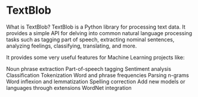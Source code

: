 # TextBlob
What is TextBlob?
TextBlob is a Python library for processing text data. It provides a simple API for delving into common natural language processing tasks such as tagging part of speech, extracting nominal sentences, analyzing feelings, classifying, translating, and more.
 
It provides some very useful features for Machine Learning projects like:

Noun phrase extraction
Part-of-speech tagging
Sentiment analysis
Classification
Tokenization
Word and phrase frequencies
Parsing
n-grams
Word inflexion and lemmatization
Spelling correction
Add new models or languages through extensions
WordNet integration
